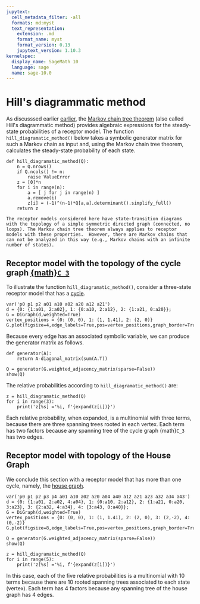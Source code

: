 ```yaml
---
jupytext:
  cell_metadata_filter: -all
  formats: md:myst
  text_representation:
    extension: .md
    format_name: myst
    format_version: 0.13
    jupytext_version: 1.10.3
kernelspec:
  display_name: SageMath 10
  language: sage
  name: sage-10.0
---
```


# Hill's diagrammatic method

As discusssed earlier [earlier](markov_chain_tree_theorem_intro), the [Markov chain tree theorem](https://en.wikipedia.org/wiki/Markov_chain_tree_theorem) (also called Hill's diagrammatic method) provides algebraic expressions for the steady-state probabilities of a receptor model.    The function `hill_diagramatic_method()` below takes a symbolic generator matrix for such a Markov chain as input and, using the Markov chain tree theorem, calculates the steady-state probability of each state.

```{code-cell}
def hill_diagramatic_method(Q):
    n = Q.nrows()
    if Q.ncols() != n:
        raise ValueError
    z = [0]*n
    for i in range(n):
        a = [ j for j in range(n) ]
        a.remove(i)
        z[i] = (-1)^(n-1)*Q[a,a].determinant().simplify_full()
    return z
```

```{note}
The receptor models considered here have state-transition diagrams with the topology of a simple symmetric directed graph (connected, no loops). The Markov chain tree theorem always applies to receptor models with these properties.  However, there are Markov chains that can not be analyzed in this way (e.g., Markov chains with an infinite number of states).
```

## Receptor model with the topology of the cycle graph [{math}`C_3`](example_graphs:cycle_graph)

To illustrate the function `hill_diagramatic_method()`, consider a three-state receptor model that has a [cycle](example_graphs:cycle_graph).
 
```{code-cell}
var('p0 p1 p2 a01 a10 a02 a20 a12 a21')
d = {0: {1:a01, 2:a02}, 1: {0:a10, 2:a12}, 2: {1:a21, 0:a20}};
G = DiGraph(d,weighted=True)
vertex_positions = {0: (0, 0), 1: (1, 1.41), 2: (2, 0)}
G.plot(figsize=4,edge_labels=True,pos=vertex_positions,graph_border=True)
```

Because every edge has an associated symbolic variable, we can produce the generator matrix as follows.

```{code-cell}
def generator(A):
    return A-diagonal_matrix(sum(A.T))

Q = generator(G.weighted_adjacency_matrix(sparse=False))
show(Q)
```

The relative probabilities according to `hill_diagramatic_method()` are:

```{code-cell}
z = hill_diagramatic_method(Q)
for i in range(3):
    print('z[%s] ='%i, f'{expand(z[i])}')
```

Each relative probability, when expanded, is a multinomial with three terms, because there are three spanning trees rooted in each vertex. Each term has two factors because any spanning tree of the cycle graph {math}`C_3` has two edges.

## Receptor model with topology of the House Graph 

We conclude this section with a receptor model that has more than one cycle, namely, the [house graph](https://doc.sagemath.org/html/en/reference/graphs/sage/graphs/generators/basic.html#sage.graphs.generators.basic.HouseGraph).
 
```{code-cell}
var('p0 p1 p2 p3 p4 a01 a10 a02 a20 a04 a40 a12 a21 a23 a32 a34 a43')
d = {0: {1:a01, 2:a02, 4:a04}, 1: {0:a10, 2:a12}, 2: {1:a21, 0:a20, 3:a23}, 3: {2:a32, 4:a34}, 4: {3:a43, 0:a40}};
G = DiGraph(d,weighted=True)
vertex_positions = {0: (0, 0), 1: (1, 1.41), 2: (2, 0), 3: (2,-2), 4: (0,-2)}
G.plot(figsize=8,edge_labels=True,pos=vertex_positions,graph_border=True)
```

```{code-cell}
Q = generator(G.weighted_adjacency_matrix(sparse=False))
show(Q)
```

```{code-cell}
z = hill_diagramatic_method(Q)
for i in range(5):
    print('z[%s] ='%i, f'{expand(z[i])}')
```

In this case, each of the five relative probabilities is a multinomial with 10 terms because there are 10 rooted spanning trees associated to each state (vertex).  Each term has 4 factors because any spanning tree of the house graph has 4 edges.
